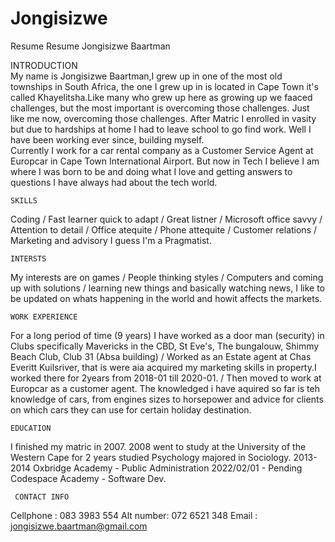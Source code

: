 # Jongisizwe
Resume
Resume
                                       Jongisizwe Baartman  


   INTRODUCTION                                    
My name is Jongisizwe Baartman,I grew up in one of the most old townships in South Africa, the one I grew up in is located in Cape Town it's called Khayelitsha.Like many who grew up here as growing up we faaced challenges, but the most important is overcoming those challenges. Just like me now, overcoming those challenges. After Matric I enrolled in vasity but due to hardships at home I had to leave school to go find work. Well I have been working ever since, building myself.  
Currently I work for a car rental company as a Customer Service Agent at Europcar in Cape Town International Airport. But now in Tech I believe I am where I was born to be and doing what I love and getting answers to questions I have always had about the tech world.

    SKILLS
Coding / Fast learner quick to adapt / Great listner / Microsoft office savvy / Attention to detail / Office atequite / Phone attequite / Customer relations / Marketing and advisory I guess I'm a Pragmatist. 
    
    INTERSTS
My interests are on games / People thinking styles / Computers and coming up with solutions / learning new things and basically watching news, I like to be updated on whats happening in the world and howit affects the markets. 
    
    WORK EXPERIENCE
For a long period of time (9 years) I have worked as a door man (security) in Clubs specifically Mavericks in the CBD, St Eve's, The bungalouw, Shimmy Beach Club, Club 31 (Absa building) / Worked as an Estate agent at Chas Everitt Kuilsriver, that is were aia acquired my marketing skills in property.I worked there for 2years from 2018-01 till 2020-01. / Then moved to work at Europcar as a customer agent. The knowledged i have aquired so far is teh knowledge of cars, from engines sizes to horsepower and advice for clients on which cars they can use for certain holiday destination. 

    EDUCATION 
I finished my matric in 2007.
2008 went to study at the University of the Western Cape for 2 years studied Psychology majored in Sociology. 
2013-2014 Oxbridge Academy - Public Administration 
2022/02/01 - Pending Codespace Academy - Software Dev. 

     CONTACT INFO 
Cellphone : 083 3983 554
Alt number: 072 6521 348 
Email     : jongisizwe.baartman@gmail.com
